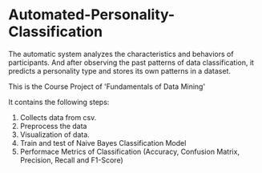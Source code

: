# Automated-Personality-Classification

The automatic system analyzes the characteristics and behaviors of participants. And after observing the past patterns of data classification, it predicts a personality type and stores its own patterns in a dataset. 

This is the Course Project of 'Fundamentals of Data Mining'

It contains the following steps:
1. Collects data from csv.
2. Preprocess the data
3. Visualization of data.
4. Train and test of Naive Bayes Classification Model
5. Performace Metrics of Classification (Accuracy, Confusion Matrix, Precision, Recall and F1-Score)
